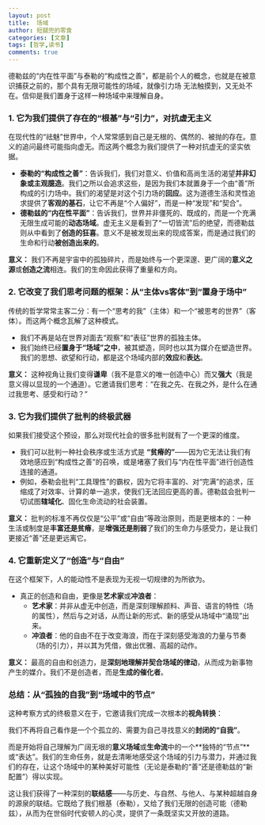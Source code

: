 ```yaml
---
layout: post
title:  场域
author: 短腿兜的零食
categories: [文章]
tags: [哲学,读书]
comments: true
---
```


德勒兹的“内在性平面”与泰勒的“构成性之善”，都是前个人的概念，也就是在被意识捕获之前的，那个具有无限可能性的场域，就像引力场 无法触摸到，又无处不在。信仰是我们置身于这样一种场域中来理解自身。

### 1. 它为我们提供了存在的“根基”与“引力”，对抗虚无主义

在现代性的“祛魅”世界中，个人常常感到自己是无根的、偶然的、被抛的存在。意义的追问最终可能指向虚无。而这两个概念为我们提供了一种对抗虚无的坚实依据。

-   **泰勒的“构成性之善”**：告诉我们，我们对意义、价值和高尚生活的渴望**并非幻象或主观臆造**。我们之所以会追求这些，是因为我们本就置身于一个由“善”所构成的引力场中。我们的渴望是对这个引力场的**回应**。这为道德生活和灵性追求提供了**客观的基石**，让它不再是“个人偏好”，而是一种“发现”和“契合”。
-   **德勒兹的“内在性平面”**：告诉我们，世界并非僵死的、既成的，而是一个充满无限生成可能的**动态场域**。虚无主义是看到了“一切皆流”后的绝望，而德勒兹则从中看到了**创造的狂喜**。意义不是被发现出来的现成答案，而是通过我们的生命和行动**被创造出来的**。

**意义：** 我们不再是宇宙中的孤独碎片，而是始终与一个更深邃、更广阔的**意义之源**或**创造之流**相连。我们的生命因此获得了重量和方向。

### 2. 它改变了我们思考问题的框架：从“主体vs客体”到“置身于场中”

传统的哲学常常主客二分：有一个“思考的我”（主体）和一个“被思考的世界”（客体）。而这两个概念瓦解了这种模式。

-   我们不再是站在世界对面去“观察”和“表征”世界的孤独主体。
-   我们始终已经**置身于“场域”之中**，被其塑造，同时也以其为媒介在塑造世界。我们的思想、欲望和行动，都是这个场域内部的**效应**和**表达**。

**意义：** 这种视角让我们变得**谦卑**（我不是意义的唯一创造中心）而又**强大**（我是意义得以显现的一个通道）。它邀请我们思考：“在我之先、在我之外，是什么在通过我思考、感受和行动？”

### 3. 它为我们提供了批判的终极武器

如果我们接受这个预设，那么对现代社会的很多批判就有了一个更深的维度。

-   我们可以批判一种社会秩序或生活方式是 **“贫瘠的”**——因为它无法让我们有效地感应到“构成性之善”的召唤，或是堵塞了我们与“内在性平面”进行创造性连接的通道。
-   例如，泰勒会批判“工具理性”的霸权，因为它将丰富的、对“完满”的追求，压缩成了对效率、计算的单一追求，使我们无法回应更高的善。德勒兹会批判一切试图**辖域化**、固化生命流动的社会装置。

**意义：** 批判的标准不再仅仅是“公平”或“自由”等政治原则，而是更根本的：一种生活或制度是**丰富还是贫瘠**，是**增强还是削弱**了我们的生命力与感受力，是让我们更接近“善”还是更远离它。

### 4. 它重新定义了“创造”与“自由”

在这个框架下，人的能动性不是表现为无视一切规律的为所欲为。

-   真正的创造和自由，更像是**艺术家**或**冲浪者**：
    -   **艺术家**：并非从虚无中创造，而是深刻理解颜料、声音、语言的特性（场的属性），然后与之对话，从而让新的形式、新的感受从场域中“涌现”出来。
    -   **冲浪者**：他的自由不在于改变海浪，而在于深刻感受海浪的力量与节奏（场的引力），并以其为凭借，做出优雅、高超的动作。

**意义：** 最高的自由和创造力，是**深刻地理解并契合场域的律动**，从而成为新事物产生的媒介。我们不是创造者，而是**生成的催化者**。

### 总结：从“孤独的自我”到“场域中的节点”

这种考察方式的终极意义在于，它邀请我们完成一次根本的**视角转换**：

我们不再将自己看作是一个个孤立的、需要为自己寻找意义的**封闭的“自我”**。

而是开始将自己理解为广阔无垠的**意义场域**或**生命流**中的一个**独特的“节点”**或“表达”。我们的生命任务，就是去清晰地感受这个场域的引力与潜力，并通过我们的存在，让这个场域中的某种美好可能性（无论是泰勒的“善”还是德勒兹的“新配置”）得以实现。

这让我们获得了一种深刻的**联结感**——与历史、与自然、与他人、与某种超越自身的源泉的联结。它既给了我们根基（泰勒），又给了我们无限的创造可能（德勒兹），从而为在世俗时代安顿人的心灵，提供了一条既坚实又开放的道路。